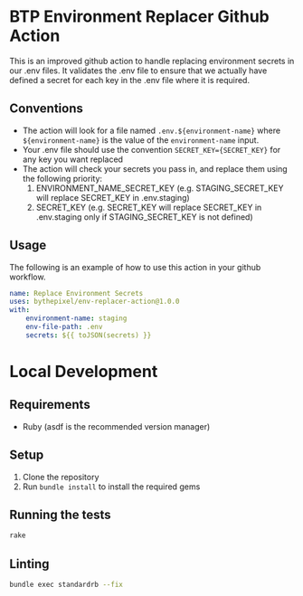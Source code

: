# BTP Environment Replacer Github Action

This is an improved github action to handle replacing environment secrets in our .env files.
It validates the .env file to ensure that we actually have defined a secret for each key in the .env file where it is required.

## Conventions
- The action will look for a file named `.env.${environment-name}` where `${environment-name}` is the value of the `environment-name` input.
- Your .env file should use the convention `SECRET_KEY={SECRET_KEY}` for any key you want replaced
- The action will check your secrets you pass in, and replace them using the following priority:
  1. ENVIRONMENT_NAME_SECRET_KEY (e.g. STAGING_SECRET_KEY will replace SECRET_KEY in .env.staging)
  2. SECRET_KEY (e.g. SECRET_KEY will replace SECRET_KEY in .env.staging only if STAGING_SECRET_KEY is not defined)

## Usage

The following is an example of how to use this action in your github workflow.
```yaml
name: Replace Environment Secrets
uses: bythepixel/env-replacer-action@1.0.0
with:
    environment-name: staging
    env-file-path: .env
    secrets: ${{ toJSON(secrets) }}
```


# Local Development

## Requirements
- Ruby (asdf is the recommended version manager)

## Setup
1. Clone the repository
2. Run `bundle install` to install the required gems

## Running the tests
```bash
rake
```


## Linting
```bash
bundle exec standardrb --fix
```

